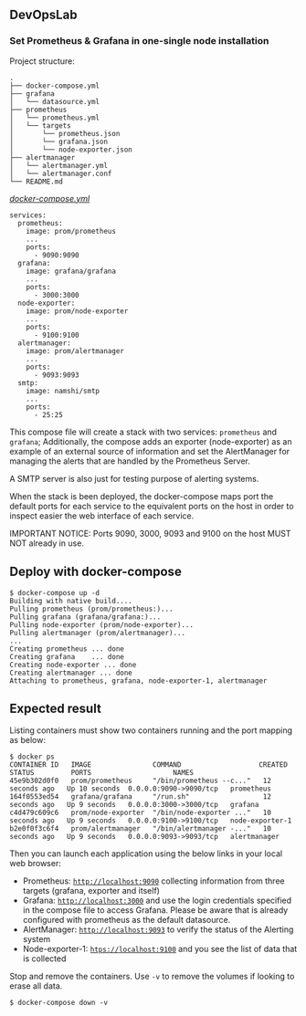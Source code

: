 ## DevOpsLab
### Set Prometheus & Grafana in one-single node installation

Project structure:
```
.
├── docker-compose.yml
├── grafana
│   └── datasource.yml
├── prometheus
│   └── prometheus.yml
│   └── targets
│       └── prometheus.json
│       └── grafana.json
│       └── node-exporter.json
├── alertmanager
│   └── alertmanager.yml
│   └── alertmanager.conf
└── README.md
```

[_docker-compose.yml_](docker-compose.yml)
```
services:
  prometheus:
    image: prom/prometheus
    ...
    ports:
      - 9090:9090
  grafana:
    image: grafana/grafana
    ...
    ports:
      - 3000:3000
  node-exporter:
    image: prom/node-exporter
    ...
    ports:
      - 9100:9100
  alertmanager:
    image: prom/alertmanager
    ...
    ports:
      - 9093:9093
  smtp:
    image: namshi/smtp
    ...
    ports:
      - 25:25
```
This compose file will create a stack with two services: `prometheus` and `grafana`; 
Additionally, the compose adds an exporter (node-exporter) as an example of an external source of information
and set the AlertManager for managing the alerts that are handled by the Prometheus Server.

A SMTP server is also just for testing purpose of alerting systems.

When the stack is been deployed, the docker-compose maps port the default ports for each service 
to the equivalent ports on the host in order to inspect easier the web interface of each service.

IMPORTANT NOTICE: Ports 9090, 3000, 9093 and 9100 on the host MUST NOT already in use.

## Deploy with docker-compose

```
$ docker-compose up -d
Building with native build....
Pulling prometheus (prom/prometheus:)...
Pulling grafana (grafana/grafana:)...
Pulling node-exporter (prom/node-exporter)...
Pulling alertmanager (prom/alertmanager)...
...
Creating prometheus ... done
Creating grafana    ... done
Creating node-exporter ... done
Creating alertmanager ... done
Attaching to prometheus, grafana, node-exporter-1, alertmanager
```

## Expected result

Listing containers must show two containers running and the port mapping as below:
```
$ docker ps
CONTAINER ID   IMAGE               COMMAND                   CREATED           STATUS         PORTS                    NAMES
45e9b302d0f0   prom/prometheus     "/bin/prometheus --c..."   12 seconds ago   Up 10 seconds  0.0.0.0:9090->9090/tcp   prometheus
164f0553ed54   grafana/grafana     "/run.sh"                  12 seconds ago   Up 9 seconds   0.0.0.0:3000->3000/tcp   grafana
c4d479c609c6   prom/node-exporter  "/bin/node-exporter ..."   10 seconds ago   Up 9 seconds   0.0.0.0:9100->9100/tcp   node-exporter-1
b2e0f0f3c6f4   prom/alertmanager   "/bin/alertmanager -..."   10 seconds ago   Up 9 seconds   0.0.0.0:9093->9093/tcp   alertmanager
```

Then you can launch each application using the below links in your local web browser:

* Prometheus: [`http://localhost:9090`](http://localhost:9090) collecting information from three targets (grafana, exporter and itself)
* Grafana: [`http://localhost:3000`](http://localhost:3000) and use the login credentials specified in the compose file to access Grafana. Please be aware that is already configured with prometheus as the default datasource.
* AlertManager: [`http://localhost:9093`](http://localhost:9093) to verify the status of the Alerting system
* Node-exporter-1: [`htps://localhost:9100`](http://localhost:9100) and you see the list of data that is collected

Stop and remove the containers. Use `-v` to remove the volumes if looking to erase all data.
```
$ docker-compose down -v
```
